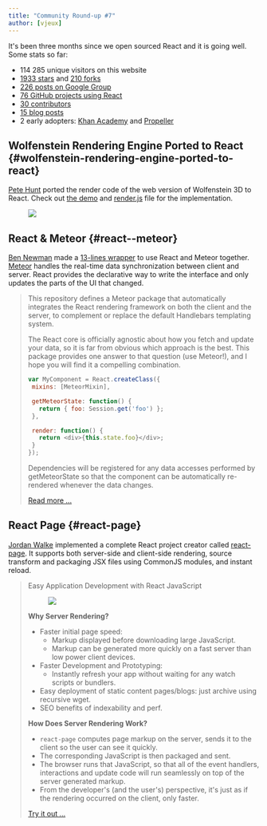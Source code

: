 ```yaml
---
title: "Community Round-up #7"
author: [vjeux]
---
```


It's been three months since we open sourced React and it is going well. Some stats so far:

* 114 285 unique visitors on this website
* [1933 stars](https://github.com/facebook/react/stargazers) and [210 forks](https://github.com/facebook/react/network/members)
* [226 posts on Google Group](https://groups.google.com/forum/#!forum/reactjs)
* [76 GitHub projects using React](https://gist.github.com/vjeux/6335762)
* [30 contributors](https://github.com/facebook/react/graphs/contributors)
* [15 blog posts](/blog/)
* 2 early adopters: [Khan Academy](http://sophiebits.com/2013/06/09/using-react-to-speed-up-khan-academy.html) and [Propeller](http://usepropeller.com/blog/posts/from-backbone-to-react/)


## Wolfenstein Rendering Engine Ported to React {#wolfenstein-rendering-engine-ported-to-react}

[Pete Hunt](http://www.petehunt.net/) ported the render code of the web version of Wolfenstein 3D to React. Check out [the demo](http://www.petehunt.net/wolfenstein3D-react/wolf3d.html) and [render.js](https://github.com/petehunt/wolfenstein3D-react/blob/master/js/renderer.js#L183) file for the implementation.
<figure><a href="http://www.petehunt.net/wolfenstein3D-react/wolf3d.html"><img src="../images/blog/wolfenstein_react.png" /></a></figure>


## React & Meteor {#react--meteor}

[Ben Newman](https://twitter.com/benjamn) made a [13-lines wrapper](https://github.com/benjamn/meteor-react/blob/master/lib/mixin.js) to use React and Meteor together. [Meteor](http://www.meteor.com/) handles the real-time data synchronization between client and server. React provides the declarative way to write the interface and only updates the parts of the UI that changed.

> This repository defines a Meteor package that automatically integrates the React rendering framework on both the client and the server, to complement or replace the default Handlebars templating system.
>
> The React core is officially agnostic about how you fetch and update your data, so it is far from obvious which approach is the best. This package provides one answer to that question (use Meteor!), and I hope you will find it a compelling combination.
>
>```javascript
>var MyComponent = React.createClass({
>  mixins: [MeteorMixin],
>
>  getMeteorState: function() {
>    return { foo: Session.get('foo') };
>  },
>
>  render: function() {
>    return <div>{this.state.foo}</div>;
>  }
>});
>```
>
> Dependencies will be registered for any data accesses performed by getMeteorState so that the component can be automatically re-rendered whenever the data changes.
>
> [Read more ...](https://github.com/benjamn/meteor-react)

## React Page {#react-page}

[Jordan Walke](https://github.com/jordwalke) implemented a complete React project creator called [react-page](https://github.com/facebook/react-page/). It supports both server-side and client-side rendering, source transform and packaging JSX files using CommonJS modules, and instant reload.

> Easy Application Development with React JavaScript
> <figure><a href="https://github.com/facebook/react-page/"><img src="../images/blog/react-page.png" /></a></figure>
>
> **Why Server Rendering?**
>
> * Faster initial page speed:
>   * Markup displayed before downloading large JavaScript.
>   * Markup can be generated more quickly on a fast server than low power client devices.
> * Faster Development and Prototyping:
>   * Instantly refresh your app without waiting for any watch scripts or bundlers.
> * Easy deployment of static content pages/blogs: just archive using recursive wget.
> * SEO benefits of indexability and perf.
>
> **How Does Server Rendering Work?**
>
> * `react-page` computes page markup on the server, sends it to the client so the user can see it quickly.
> * The corresponding JavaScript is then packaged and sent.
> * The browser runs that JavaScript, so that all of the event handlers, interactions and update code will run seamlessly on top of the server generated markup.
> * From the developer's (and the user's) perspective, it's just as if the rendering occurred on the client, only faster.
>
> [Try it out ...](https://github.com/facebook/react-page/)
